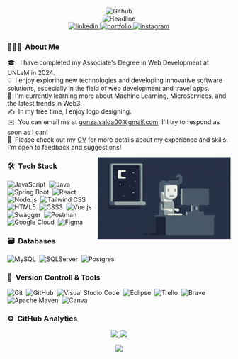 
  <div align=center>
    <img width="55%" alt="Github" src="https://raw.githubusercontent.com/onimur/.github/master/.resources/git-header.svg" />
  </div>
  <div align=center>
    <img src="https://readme-typing-svg.herokuapp.com/?color=%236FDA44&size=32&center=true&vCenter=true&width=600&height=50&lines=Hi+there+I%27m+Gonza+%F0%9F%91%8B;Full+Stack+Developer;React+Developer;Node.js;JavaScript;Java+SpringBoot;%26+MySQL;Tech+Lover;Enthusiast;Collaborative+%26+Creative;Open-Source+Advocate" alt="Headline" />
  </div>
  <div align=center>
        <a href="https://www.linkedin.com/in/gonzalo-saldaño/">
          <img src=https://img.shields.io/badge/linkedin-%2300acee.svg?color=405DE6&style=for-the-badge&logo=linkedin&logoColor=white alt=linkedin style="margin-bottom: 5px;" />
        </a>
        <a href="https://gonzalosaldanio.netlify.app/">
          <img src=https://img.shields.io/badge/portfolio-%2300acee.svg?color=4D1C79&style=for-the-badge&logo=portfolio&logoColor=white alt=portfolio style="margin-bottom: 5px;" />
        </a>
        <a href="https://www.instagram.com/gonza.salda/">
        <img src=https://img.shields.io/badge/instagram-%ff5851db.svg?color=C13584&style=for-the-badge&logo=instagram&logoColor=white alt=instagram style="margin-bottom: 5px;" />
        </a>
  </div>

### 👨🏻‍💻 &nbsp;About Me

🎓 &nbsp; I have completed my Associate's Degree in Web Development at UNLaM in 2024.\
💡 &nbsp;I enjoy exploring new technologies and developing innovative software solutions, especially in the field of web development and travel apps.\
🌱 &nbsp;I'm currently learning more about Machine Learning, Microservices, and the latest trends in Web3.\
✍️ &nbsp;In my free time, I enjoy logo designing.\
✉️ &nbsp;You can email me at gonza.salda00@gmail.com. I'll try to respond as soon as I can!\
📄 &nbsp;Please check out my [CV](https://drive.google.com/file/d/1klQ-kEDPnoM-SvA9jy7Y9WQtREpp36X6/view?usp=sharing) for more details about my experience and skills. I'm open to feedback and suggestions!

<img alt="Night Coding" src="https://raw.githubusercontent.com/AVS1508/AVS1508/master/assets/Night-Coding.gif" align="right"/>

### 🛠 &nbsp;Tech Stack

![JavaScript](https://img.shields.io/badge/javascript-%23323330.svg?style=for-the-badge&logo=javascript&logoColor=%23F7DF1E)&nbsp;
![Java](https://img.shields.io/badge/java-%23ED8B00.svg?style=for-the-badge&logo=java&logoColor=white)&nbsp;
![Spring Boot](https://img.shields.io/badge/Spring_Boot-6DB33F?logo=springboot&logoColor=white&style=for-the-badge)&nbsp;
![React](https://img.shields.io/badge/React-61DAFB?logo=react&logoColor=white&style=for-the-badge)&nbsp;
![Node.js](https://img.shields.io/badge/Node.js-339933?logo=node.js&logoColor=white&style=for-the-badge)&nbsp;
![Tailwind CSS](https://img.shields.io/badge/Tailwind%20CSS-%2306B6D4?&style=for-the-badge&logo=tailwindcss&logoColor=white)&nbsp;
![HTML5](https://img.shields.io/badge/html5-%23E34F26.svg?style=for-the-badge&logo=html5&logoColor=white)&nbsp;
![CSS3](https://img.shields.io/badge/css3-%231572B6.svg?style=for-the-badge&logo=css3&logoColor=white)&nbsp;
![Vue.js](https://img.shields.io/badge/vuejs-%2335495e.svg?style=for-the-badge&logo=vuedotjs&logoColor=%234FC08D)&nbsp;
![Swagger](https://img.shields.io/badge/-Swagger-%23Clojure?style=for-the-badge&logo=swagger&logoColor=white)&nbsp;
![Postman](https://img.shields.io/badge/Postman-FF6C37?style=for-the-badge&logo=postman&logoColor=white)&nbsp;
![Google Cloud](https://img.shields.io/badge/GoogleCloud-%234285F4.svg?style=for-the-badge&logo=google-cloud&logoColor=white)&nbsp;
![Figma](https://img.shields.io/badge/figma-%23F24E1E.svg?style=for-the-badge&logo=figma&logoColor=white)&nbsp;

### 🗃 &nbsp;Databases

![MySQL](https://img.shields.io/badge/-MySQL-4479A1?&style=for-the-badge&logo=mysql&labelColor=4479A1&logoColor=FFF)&nbsp;
![SQLServer](https://img.shields.io/badge/-SQLServer-4479A1?&style=for-the-badge&logo=sqlserver&labelColor=4479A1&logoColor=FFF)&nbsp;
![Postgres](https://img.shields.io/badge/postgres-%23316192.svg?style=for-the-badge&logo=postgresql&logoColor=white)&nbsp;


### 🧰 &nbsp;Version Controll & Tools 

![Git](https://img.shields.io/badge/git-%23F05033.svg?style=for-the-badge&logo=git&logoColor=white)&nbsp;
![GitHub](https://img.shields.io/badge/github-%23121011.svg?style=for-the-badge&logo=github&logoColor=white)&nbsp;
![Visual Studio Code](https://img.shields.io/badge/Visual%20Studio%20Code-0078d7.svg?style=for-the-badge&logo=visual-studio-code&logoColor=white)&nbsp;
![Eclipse](https://img.shields.io/badge/Eclipse-FE7A16.svg?style=for-the-badge&logo=Eclipse&logoColor=white)&nbsp;
![Trello](https://img.shields.io/badge/Trello-0052CC?logo=trello&logoColor=white&style=for-the-badge)&nbsp;
![Brave](https://img.shields.io/badge/Brave-FB542B?style=for-the-badge&logo=Brave&logoColor=white)&nbsp;
![Apache Maven](https://img.shields.io/badge/Apache%20Maven-C71A36?style=for-the-badge&logo=Apache%20Maven&logoColor=white)&nbsp;
![Canva](https://img.shields.io/badge/Canva-%2300C4CC.svg?style=for-the-badge&logo=Canva&logoColor=white)&nbsp;

### ⚙️ &nbsp;GitHub Analytics

<p align="center">
  <a href="https://github.com/GonzaSalda">
    <img height="180em" src="https://github-readme-stats-eight-theta.vercel.app/api?username=GonzaSalda&show_icons=true&theme=algolia&include_all_commits=true&count_private=true"/>
  </a>
  <a href="https://github.com/GonzaSalda">
    <img height="180em" src="https://github-readme-stats-eight-theta.vercel.app/api/top-langs/?username=GonzaSalda&layout=compact&langs_count=8&theme=algolia"/>
  </a>
</p>

<p align="center">
  <img height="180em" src="https://github-readme-streak-stats.herokuapp.com/?user=GonzaSalda&theme=dark&hide_border=true"/>
</p>

